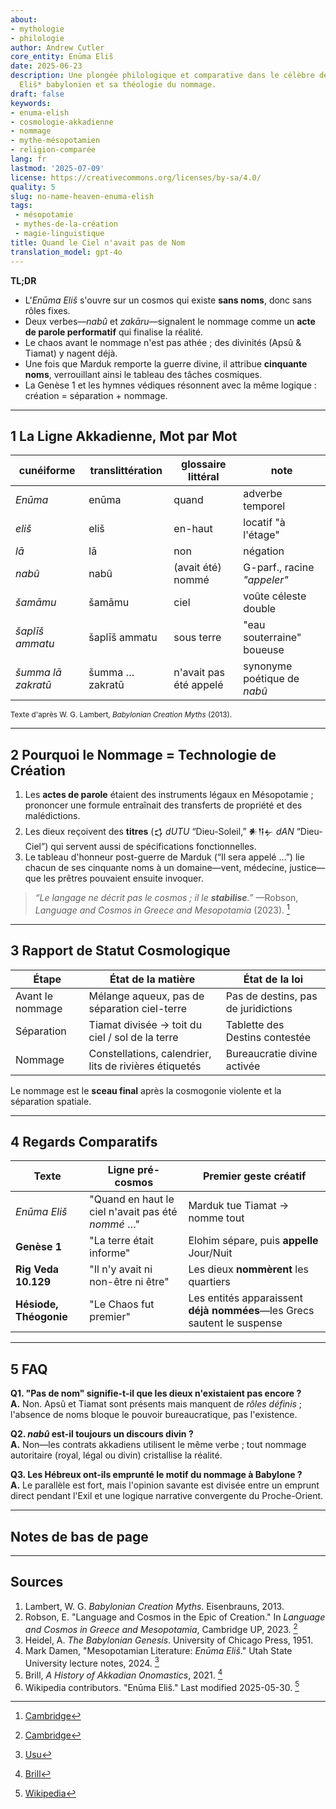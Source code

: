 ```yaml
---
about:
- mythologie
- philologie
author: Andrew Cutler
core_entity: Enūma Eliš
date: 2025-06-23
description: Une plongée philologique et comparative dans le célèbre début de l'*Enūma
  Eliš* babylonien et sa théologie du nommage.
draft: false
keywords:
- enuma-elish
- cosmologie-akkadienne
- nommage
- mythe-mésopotamien
- religion-comparée
lang: fr
lastmod: '2025-07-09'
license: https://creativecommons.org/licenses/by-sa/4.0/
quality: 5
slug: no-name-heaven-enuma-elish
tags:
 - mésopotamie
 - mythes-de-la-création
 - magie-linguistique
title: Quand le Ciel n'avait pas de Nom
translation_model: gpt-4o
---
```


**TL;DR**

- L'*Enūma Eliš* s'ouvre sur un cosmos qui existe **sans noms**, donc sans rôles fixes. 
- Deux verbes—*nabû* et *zakāru*—signalent le nommage comme un **acte de parole performatif** qui finalise la réalité. 
- Le chaos avant le nommage n'est pas athée ; des divinités (Apsû & Tiamat) y nagent déjà. 
- Une fois que Marduk remporte la guerre divine, il attribue **cinquante noms**, verrouillant ainsi le tableau des tâches cosmiques. 
- La Genèse 1 et les hymnes védiques résonnent avec la même logique : création = séparation + nommage.

---

## 1 La Ligne Akkadienne, Mot par Mot

| cunéiforme | translittération | glossaire littéral | note |
|------------|------------------|--------------------|------|
| *Enūma* | enūma | quand | adverbe temporel |
| *eliš* | eliš | en-haut | locatif "à l'étage" |
| *lā* | lā | non | négation |
| *nabû* | nabû | (avait été) nommé | G-parf., racine *"appeler"* |
| *šamāmu* | šamāmu | ciel | voûte céleste double |
| *šaplīš ammatu* | šaplīš ammatu | sous terre | "eau souterraine" boueuse |
| *šumma lā zakratū* | šumma … zakratū | n'avait pas été appelé | synonyme poétique de *nabû* |

<small>Texte d'après W. G. Lambert, *Babylonian Creation Myths* (2013).</small>

---

## 2 Pourquoi le Nommage = Technologie de Création

1. Les **actes de parole** étaient des instruments légaux en Mésopotamie ; prononcer une formule entraînait des transferts de propriété et des malédictions.  
2. Les dieux reçoivent des **titres** (𒌓 *dUTU* “Dieu-Soleil,” 𒀭𒀀𒉡 *dAN* “Dieu-Ciel”) qui servent aussi de spécifications fonctionnelles.  
3. Le tableau d'honneur post-guerre de Marduk (“Il sera appelé …”) lie chacun de ses cinquante noms à un domaine—vent, médecine, justice—que les prêtres pouvaient ensuite invoquer.  

> *“Le langage ne décrit pas le cosmos ; il le **stabilise**.”* —Robson, *Language and Cosmos in Greece and Mesopotamia* (2023).  [^oai1]

---

## 3 Rapport de Statut Cosmologique

| Étape | État de la matière | État de la loi |
|-------|--------------------|----------------|
| Avant le nommage | Mélange aqueux, pas de séparation ciel-terre | Pas de destins, pas de juridictions |
| Séparation | Tiamat divisée → toit du ciel / sol de la terre | Tablette des Destins contestée |
| Nommage | Constellations, calendrier, lits de rivières étiquetés | Bureaucratie divine activée |

Le nommage est le **sceau final** après la cosmogonie violente et la séparation spatiale.

---

## 4 Regards Comparatifs

| Texte | Ligne pré-cosmos | Premier geste créatif |
|-------|------------------|-----------------------|
| *Enūma Eliš* | "Quand en haut le ciel n'avait pas été *nommé* …" | Marduk tue Tiamat → nomme tout |
| **Genèse 1** | "La terre était informe" | Elohim sépare, puis **appelle** Jour/Nuit |
| **Rig Veda 10.129** | "Il n'y avait ni non-être ni être" | Les dieux **nommèrent** les quartiers |
| **Hésiode, Théogonie** | "Le Chaos fut premier" | Les entités apparaissent **déjà nommées**—les Grecs sautent le suspense |

---

## 5 FAQ

**Q1. "Pas de nom" signifie-t-il que les dieux n'existaient pas encore ?**  
**A.** Non. Apsû et Tiamat sont présents mais manquent de *rôles définis* ; l'absence de noms bloque le pouvoir bureaucratique, pas l'existence.

**Q2. *nabû* est-il toujours un discours divin ?**  
**A.** Non—les contrats akkadiens utilisent le même verbe ; tout nommage autoritaire (royal, légal ou divin) cristallise la réalité.

**Q3. Les Hébreux ont-ils emprunté le motif du nommage à Babylone ?**  
**A.** Le parallèle est fort, mais l'opinion savante est divisée entre un emprunt direct pendant l'Exil et une logique narrative convergente du Proche-Orient.

---

## Notes de bas de page

[^oai1]: [Cambridge](https://www.cambridge.org/core/books/language-and-cosmos-in-greece-and-mesopotamia/language-and-cosmos-in-the-epic-of-creation/F9C41567F74F95C1F57304FBEDC150A7)
[^oai2]: [Cambridge](https://www.cambridge.org/core/books/language-and-cosmos-in-greece-and-mesopotamia/language-and-cosmos-in-the-epic-of-creation/F9C41567F74F95C1F57304FBEDC150A7)
[^oai3]: [Usu](https://www.usu.edu/markdamen/ane/lectures/10.1.pdf)
[^oai4]: [Brill](https://brill.com/display/book/edcoll/9789004445215/BP000013.xml?language=en&srsltid=AfmBOootbSkXcBgdsX5fKz0oBE4GJjIznG0rbP0jDY2pSQ6IE6zQ4K5b)
[^oai5]: [Wikipedia](https://en.wikipedia.org/wiki/En%C5%ABma_Eli%C5%A1)
[^1]: Lambert, *Babylonian Creation Myths* (2013) p. 231. 
[^2]: Robson, *Language and Cosmos in Greece and Mesopotamia* (Cambridge, 2023). 
[^3]: Heidel, *The Babylonian Genesis* (1951) ch. 2. 

---

## Sources

1. Lambert, W. G. *Babylonian Creation Myths*. Eisenbrauns, 2013. 
2. Robson, E. "Language and Cosmos in the Epic of Creation." In *Language and Cosmos in Greece and Mesopotamia*, Cambridge UP, 2023. [^oai2] 
3. Heidel, A. *The Babylonian Genesis*. University of Chicago Press, 1951. 
4. Mark Damen, "Mesopotamian Literature: *Enūma Eliš*." Utah State University lecture notes, 2024. [^oai3] 
5. Brill, *A History of Akkadian Onomastics*, 2021. [^oai4] 
6. Wikipedia contributors. "Enūma Eliš." Last modified 2025-05-30. [^oai5]